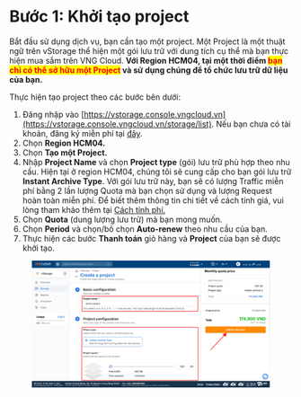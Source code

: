 # Bước 1: Khởi tạo project

Bắt đầu sử dụng dịch vụ, bạn cần tạo một project. Một Project là một thuật ngữ trên vStorage thể hiện một gói lưu trữ với dung tích cụ thể mà bạn thực hiện mua sắm trên VNG Cloud. **Với Region HCM04, tại  một thời điểm&#x20;**<mark style="color:red;">**bạn chỉ có thể sở hữu một Project**</mark>**&#x20;và sử dụng chúng để tổ chức lưu trữ dữ liệu của bạn.**

Thực hiện tạo project theo các bước bên dưới:

1. Đăng nhập vào [https://vstorage.console.vngcloud.vn](https://vstorage.console.vngcloud.vn/storage/list). Nếu bạn chưa có tài khoản, đăng ký miễn phí tại [đây](https://register.vngcloud.vn/signup).
2. Chọn **Region HCM04.**
3. Chọn **Tạo một Project.**
4. Nhập **Project Name** và chọn **Project type** (gói) lưu trữ phù hợp theo nhu cầu. Hiện tại ở region HCM04, chúng tôi sẽ cung cấp cho bạn gói lưu trữ **Instant Archive Type**. Với gói lưu trữ này, bạn sẽ có lượng Traffic miễn phí bằng 2 lần lượng Quota mà bạn chọn sử dụng và lượng Request hoàn toàn miễn phí. Để biết thêm thông tin chi tiết về cách tính giá, vui lòng tham khảo thêm tại [Cách tính phí.](../cach-tinh-phi.md)
5. Chọn **Quota** (dung lượng lưu trữ) mà bạn mong muốn.
6. Chọn **Period** và chọn/bỏ chọn **Auto-renew** theo nhu cầu của bạn.
7. Thực hiện các bước **Thanh toán** giỏ hàng và **Project** của bạn sẽ được khởi tạo.

<figure><img src="../../../../.gitbook/assets/image (6) (1) (1) (1) (1) (1) (1) (1) (1) (1) (1) (1) (1) (1) (1) (1).png" alt=""><figcaption></figcaption></figure>
